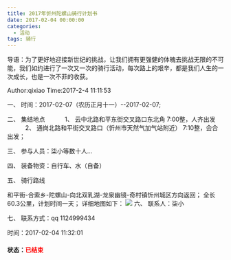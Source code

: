 ```yaml
---
title: 2017年忻州陀螺山骑行计划书
date: 2017-02-04 00:00:00
categories:
  - 活动
tags: 骑行
---
```


导语：为了更好地迎接新世纪的挑战，让我们拥有更强健的体魄去挑战无限的不可能，我们如约进行了一次又一次的骑行活动，每次路上的艰辛，都是我们人生的一次成长，也是一次不菲的收获。

Author:qixiao
Time:2017-2-4 11:11:53

一、	时间：2017-02-07（农历正月十一）--2017-02-07;

二、	集结地点
　　　1、	云中北路和平东街交叉路口东北角 7:00整，人齐出发
　　　2、	通岗北路和平街交叉路口（忻州市天然气加气站附近） 7:10整，会合出发；

三、	参与人员：柒小等数十人…

四、	装备物资：自行车、水（自备）

五、	骑行路线

和平街-合索乡-陀螺山-向北双乳湖-龙泉幽镜-奇村镇忻州城区方向返回；
全长60.3公里，计划时间一天；
详细地图如下：
<img src="/imgs/1501058063650.jpg">
六、	联系人：柒小

七、	联系方式：qq 1124999434

时间：2017-02-04 11:32:01

<h4>状态：<font style="color:red;">已结束</font></h4>